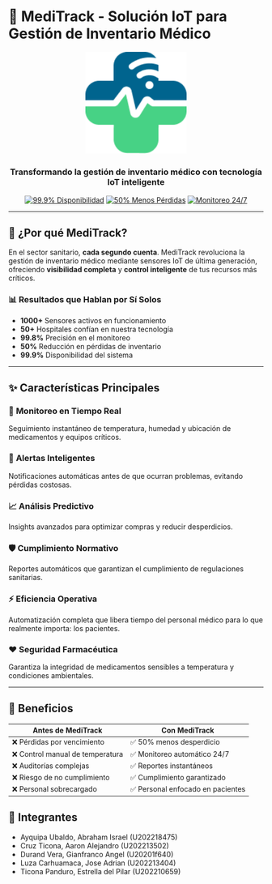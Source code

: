 # 🏥 MediTrack - Solución IoT para Gestión de Inventario Médico

<div align="center">
  <img src="public/logo.png" alt="MediTrack Logo" width="200">
  
  ### Transformando la gestión de inventario médico con tecnología IoT inteligente
  
  [![99.9% Disponibilidad](https://img.shields.io/badge/Disponibilidad-99.9%25-green)](/)
  [![50% Menos Pérdidas](https://img.shields.io/badge/Reducción%20de%20Pérdidas-50%25-blue)](/)
  [![Monitoreo 24/7](https://img.shields.io/badge/Monitoreo-24/7-orange)](/)
</div>

---

## 🚀 ¿Por qué MediTrack?

En el sector sanitario, **cada segundo cuenta**. MediTrack revoluciona la gestión de inventario médico mediante sensores IoT de última generación, ofreciendo **visibilidad completa** y **control inteligente** de tus recursos más críticos.

### 📊 Resultados que Hablan por Sí Solos

- **1000+** Sensores activos en funcionamiento
- **50+** Hospitales confían en nuestra tecnología
- **99.8%** Precisión en el monitoreo
- **50%** Reducción en pérdidas de inventario
- **99.9%** Disponibilidad del sistema

---

## ✨ Características Principales

### 🔄 **Monitoreo en Tiempo Real**
Seguimiento instantáneo de temperatura, humedad y ubicación de medicamentos y equipos críticos.

### 🔔 **Alertas Inteligentes**
Notificaciones automáticas antes de que ocurran problemas, evitando pérdidas costosas.

### 📈 **Análisis Predictivo**
Insights avanzados para optimizar compras y reducir desperdicios.

### 🛡️ **Cumplimiento Normativo**
Reportes automáticos que garantizan el cumplimiento de regulaciones sanitarias.

### ⚡ **Eficiencia Operativa**
Automatización completa que libera tiempo del personal médico para lo que realmente importa: los pacientes.

### ❤️ **Seguridad Farmacéutica**
Garantiza la integridad de medicamentos sensibles a temperatura y condiciones ambientales.

---

## 🎯 Beneficios

| Antes de MediTrack | Con MediTrack |
|-------------------|---------------|
| ❌ Pérdidas por vencimiento | ✅ 50% menos desperdicio |
| ❌ Control manual de temperatura | ✅ Monitoreo automático 24/7 |
| ❌ Auditorías complejas | ✅ Reportes instantáneos |
| ❌ Riesgo de no cumplimiento | ✅ Cumplimiento garantizado |
| ❌ Personal sobrecargado | ✅ Personal enfocado en pacientes |

## 👥 Integrantes
- Ayquipa Ubaldo, Abraham Israel (U202218475)
- Cruz Ticona, Aaron Alejandro (U202213502)
- Durand Vera, Gianfranco Angel (U20201f640)
- Luza Carhuamaca, Jose Adrian (U202213404)
- Ticona Panduro, Estrella del Pilar (U202210659)